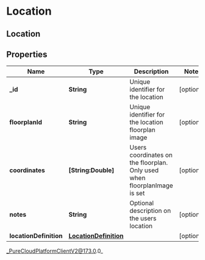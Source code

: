 # Location

## Location

## Properties

|Name | Type | Description | Notes|
|------------ | ------------- | ------------- | -------------|
| **_id** | **String** | Unique identifier for the location | [optional] |
| **floorplanId** | **String** | Unique identifier for the location floorplan image | [optional] |
| **coordinates** | **[String:Double]** | Users coordinates on the floorplan. Only used when floorplanImage is set | [optional] |
| **notes** | **String** | Optional description on the users location | [optional] |
| **locationDefinition** | [**LocationDefinition**](LocationDefinition) |  | [optional] |



_PureCloudPlatformClientV2@173.0.0_

